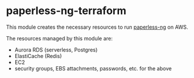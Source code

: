 paperless-ng-terraform
===

This module creates the necessary resources to run [paperless-ng](https://paperless-ng.readthedocs.io/en/latest/index.html) on AWS.

The resources managed by this module are:
- Aurora RDS (serverless, Postgres)
- ElastiCache (Redis)
- EC2
- security groups, EBS attachments, passwords, etc. for the above 
